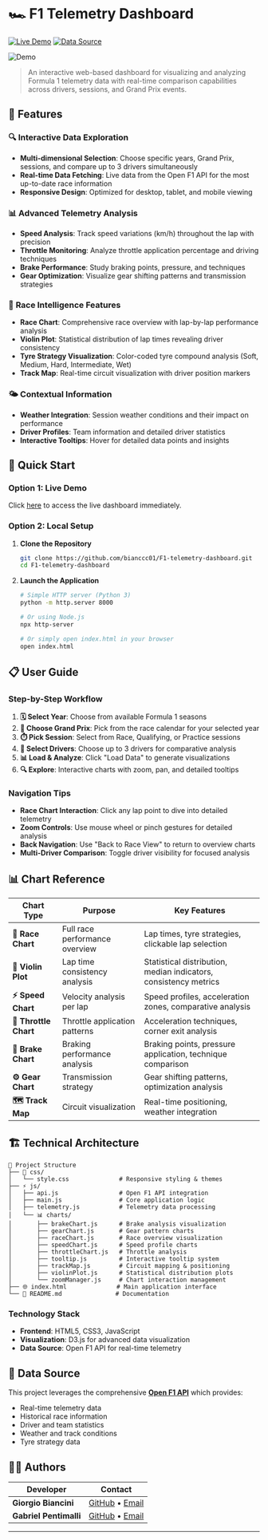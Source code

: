 # 🏎️ F1 Telemetry Dashboard

[![Live Demo](https://img.shields.io/badge/🚀-Live%20Demo-blue?style=for-the-badge)](https://bianccc01.github.io/F1-telemetry-dashboard/)
[![Data Source](https://img.shields.io/badge/📊-Open%20F1%20API-orange?style=for-the-badge)](https://openf1.org/)

![Demo](assets/demo.gif)

> An interactive web-based dashboard for visualizing and analyzing Formula 1 telemetry data with real-time comparison capabilities across drivers, sessions, and Grand Prix events.

## 🌟 Features

### 🔍 **Interactive Data Exploration**
- **Multi-dimensional Selection**: Choose specific years, Grand Prix, sessions, and compare up to 3 drivers simultaneously
- **Real-time Data Fetching**: Live data from the Open F1 API for the most up-to-date race information
- **Responsive Design**: Optimized for desktop, tablet, and mobile viewing

### 📊 **Advanced Telemetry Analysis**
- **Speed Analysis**: Track speed variations (km/h) throughout the lap with precision
- **Throttle Monitoring**: Analyze throttle application percentage and driving techniques
- **Brake Performance**: Study braking points, pressure, and techniques
- **Gear Optimization**: Visualize gear shifting patterns and transmission strategies

### 🏁 **Race Intelligence Features**
- **Race Chart**: Comprehensive race overview with lap-by-lap performance analysis
- **Violin Plot**: Statistical distribution of lap times revealing driver consistency
- **Tyre Strategy Visualization**: Color-coded tyre compound analysis (Soft, Medium, Hard, Intermediate, Wet)
- **Track Map**: Real-time circuit visualization with driver position markers

### 🌤️ **Contextual Information**
- **Weather Integration**: Session weather conditions and their impact on performance
- **Driver Profiles**: Team information and detailed driver statistics
- **Interactive Tooltips**: Hover for detailed data points and insights

## 🚀 Quick Start

### **Option 1: Live Demo** 
Click [here](https://bianccc01.github.io/F1-telemetry-dashboard/) to access the live dashboard immediately.

### **Option 2: Local Setup**
1. **Clone the Repository**
   ```bash
   git clone https://github.com/bianccc01/F1-telemetry-dashboard.git
   cd F1-telemetry-dashboard
   ```

2. **Launch the Application**
   ```bash
   # Simple HTTP server (Python 3)
   python -m http.server 8000
   
   # Or using Node.js
   npx http-server
   
   # Or simply open index.html in your browser
   open index.html
   ```

## 📋 User Guide

### **Step-by-Step Workflow**

1. **🗓️ Select Year**: Choose from available Formula 1 seasons
2. **🏁 Choose Grand Prix**: Pick from the race calendar for your selected year  
3. **⏱️ Pick Session**: Select from Race, Qualifying, or Practice sessions
4. **👥 Select Drivers**: Choose up to 3 drivers for comparative analysis
5. **📊 Load & Analyze**: Click "Load Data" to generate visualizations
6. **🔍 Explore**: Interactive charts with zoom, pan, and detailed tooltips

### **Navigation Tips**
- **Race Chart Interaction**: Click any lap point to dive into detailed telemetry
- **Zoom Controls**: Use mouse wheel or pinch gestures for detailed analysis
- **Back Navigation**: Use "Back to Race View" to return to overview charts
- **Multi-Driver Comparison**: Toggle driver visibility for focused analysis

## 📊 Chart Reference

| Chart Type | Purpose | Key Features |
|------------|---------|--------------|
| **🏁 Race Chart** | Full race performance overview | Lap times, tyre strategies, clickable lap selection |
| **🎻 Violin Plot** | Lap time consistency analysis | Statistical distribution, median indicators, consistency metrics |
| **⚡ Speed Chart** | Velocity analysis per lap | Speed profiles, acceleration zones, comparative analysis |
| **🚗 Throttle Chart** | Throttle application patterns | Acceleration techniques, corner exit analysis |
| **🛑 Brake Chart** | Braking performance analysis | Braking points, pressure application, technique comparison |
| **⚙️ Gear Chart** | Transmission strategy | Gear shifting patterns, optimization analysis |
| **🗺️ Track Map** | Circuit visualization | Real-time positioning, weather integration |

## 🏗️ Technical Architecture

```
📁 Project Structure
├── 🎨 css/
│   └── style.css              # Responsive styling & themes
├── ⚡ js/
│   ├── api.js                 # Open F1 API integration
│   ├── main.js                # Core application logic
│   ├── telemetry.js           # Telemetry data processing
│   └── 📊 charts/
│       ├── brakeChart.js      # Brake analysis visualization
│       ├── gearChart.js       # Gear pattern charts
│       ├── raceChart.js       # Race overview visualization  
│       ├── speedChart.js      # Speed profile charts
│       ├── throttleChart.js   # Throttle analysis
│       ├── tooltip.js         # Interactive tooltip system
│       ├── trackMap.js        # Circuit mapping & positioning
│       ├── violinPlot.js      # Statistical distribution plots
│       └── zoomManager.js     # Chart interaction management
├── 🌐 index.html              # Main application interface
└── 📖 README.md               # Documentation
```

### **Technology Stack**
- **Frontend**: HTML5, CSS3, JavaScript
- **Visualization**: D3.js for advanced data visualization
- **Data Source**: Open F1 API for real-time telemetry

## 📡 Data Source

This project leverages the comprehensive [**Open F1 API**](https://openf1.org/) which provides:
- Real-time telemetry data
- Historical race information
- Driver and team statistics  
- Weather and track conditions
- Tyre strategy data

## 👨‍💻 Authors

| Developer | Contact |
|-----------|---------|
| **Giorgio Biancini** | [GitHub](https://github.com/bianccc01) • [Email](mailto:gio.biancini@stud.uniroma3.it) |
| **Gabriel Pentimalli** | [GitHub](https://github.com/GabrielPentimalli) • [Email](mailto:gab.pentimalli@stud.uniroma3.it) |

---
